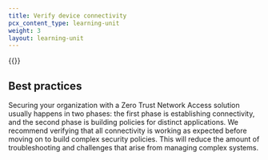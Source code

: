 ```yaml
---
title: Verify device connectivity
pcx_content_type: learning-unit
weight: 3
layout: learning-unit
---
```


{{<render file="zero-trust/_validate-traffic-in-gateway.md">}}

## Best practices

Securing your organization with a Zero Trust Network Access solution usually happens in two phases: the first phase is establishing connectivity, and the second phase is building policies for distinct applications. We recommend verifying that all connectivity is working as expected before moving on to build complex security policies. This will reduce the amount of troubleshooting and challenges that arise from managing complex systems.
